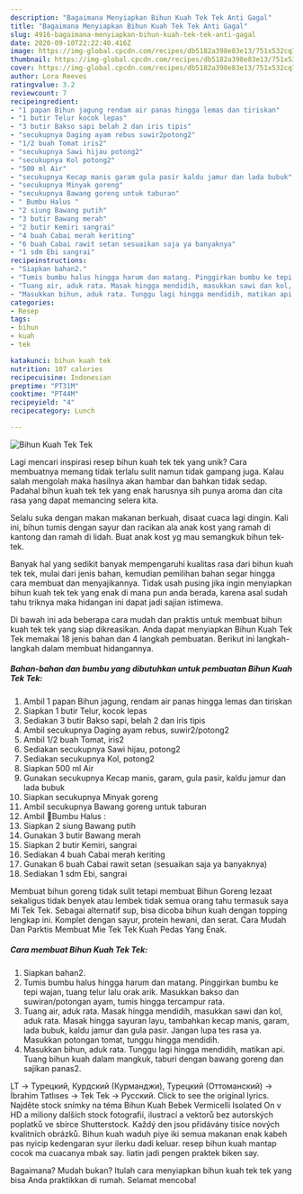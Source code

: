 ```yaml
---
description: "Bagaimana Menyiapkan Bihun Kuah Tek Tek Anti Gagal"
title: "Bagaimana Menyiapkan Bihun Kuah Tek Tek Anti Gagal"
slug: 4916-bagaimana-menyiapkan-bihun-kuah-tek-tek-anti-gagal
date: 2020-09-10T22:22:40.416Z
image: https://img-global.cpcdn.com/recipes/db5182a398e83e13/751x532cq70/bihun-kuah-tek-tek-foto-resep-utama.jpg
thumbnail: https://img-global.cpcdn.com/recipes/db5182a398e83e13/751x532cq70/bihun-kuah-tek-tek-foto-resep-utama.jpg
cover: https://img-global.cpcdn.com/recipes/db5182a398e83e13/751x532cq70/bihun-kuah-tek-tek-foto-resep-utama.jpg
author: Lora Reeves
ratingvalue: 3.2
reviewcount: 7
recipeingredient:
- "1 papan Bihun jagung rendam air panas hingga lemas dan tiriskan"
- "1 butir Telur kocok lepas"
- "3 butir Bakso sapi belah 2 dan iris tipis"
- "secukupnya Daging ayam rebus suwir2potong2"
- "1/2 buah Tomat iris2"
- "secukupnya Sawi hijau potong2"
- "secukupnya Kol potong2"
- "500 ml Air"
- "secukupnya Kecap manis garam gula pasir kaldu jamur dan lada bubuk"
- "secukupnya Minyak goreng"
- "secukupnya Bawang goreng untuk taburan"
- " Bumbu Halus "
- "2 siung Bawang putih"
- "3 butir Bawang merah"
- "2 butir Kemiri sangrai"
- "4 buah Cabai merah keriting"
- "6 buah Cabai rawit setan sesuaikan saja ya banyaknya"
- "1 sdm Ebi sangrai"
recipeinstructions:
- "Siapkan bahan2."
- "Tumis bumbu halus hingga harum dan matang. Pinggirkan bumbu ke tepi wajan, tuang telur lalu orak arik. Masukkan bakso dan suwiran/potongan ayam, tumis hingga tercampur rata."
- "Tuang air, aduk rata. Masak hingga mendidih, masukkan sawi dan kol, aduk rata. Masak hingga sayuran layu, tambahkan kecap manis, garam, lada bubuk, kaldu jamur dan gula pasir. Jangan lupa tes rasa ya. Masukkan potongan tomat, tunggu hingga mendidih."
- "Masukkan bihun, aduk rata. Tunggu lagi hingga mendidih, matikan api. Tuang bihun kuah dalam mangkuk, taburi dengan bawang goreng dan sajikan panas2."
categories:
- Resep
tags:
- bihun
- kuah
- tek

katakunci: bihun kuah tek 
nutrition: 107 calories
recipecuisine: Indonesian
preptime: "PT31M"
cooktime: "PT44M"
recipeyield: "4"
recipecategory: Lunch

---
```



![Bihun Kuah Tek Tek](https://img-global.cpcdn.com/recipes/db5182a398e83e13/751x532cq70/bihun-kuah-tek-tek-foto-resep-utama.jpg)

Lagi mencari inspirasi resep bihun kuah tek tek yang unik? Cara membuatnya memang tidak terlalu sulit namun tidak gampang juga. Kalau salah mengolah maka hasilnya akan hambar dan bahkan tidak sedap. Padahal bihun kuah tek tek yang enak harusnya sih punya aroma dan cita rasa yang dapat memancing selera kita.

Selalu suka dengan makan makanan berkuah, disaat cuaca lagi dingin. Kali ini, bihun tumis dengan sayur dan racikan ala anak kost yang ramah di kantong dan ramah di lidah. Buat anak kost yg mau semangkuk bihun tek-tek.

Banyak hal yang sedikit banyak mempengaruhi kualitas rasa dari bihun kuah tek tek, mulai dari jenis bahan, kemudian pemilihan bahan segar hingga cara membuat dan menyajikannya. Tidak usah pusing jika ingin menyiapkan bihun kuah tek tek yang enak di mana pun anda berada, karena asal sudah tahu triknya maka hidangan ini dapat jadi sajian istimewa.


Di bawah ini ada beberapa cara mudah dan praktis untuk membuat bihun kuah tek tek yang siap dikreasikan. Anda dapat menyiapkan Bihun Kuah Tek Tek memakai 18 jenis bahan dan 4 langkah pembuatan. Berikut ini langkah-langkah dalam membuat hidangannya.

<!--inarticleads1-->

##### Bahan-bahan dan bumbu yang dibutuhkan untuk pembuatan Bihun Kuah Tek Tek:

1. Ambil 1 papan Bihun jagung, rendam air panas hingga lemas dan tiriskan
1. Siapkan 1 butir Telur, kocok lepas
1. Sediakan 3 butir Bakso sapi, belah 2 dan iris tipis
1. Ambil secukupnya Daging ayam rebus, suwir2/potong2
1. Ambil 1/2 buah Tomat, iris2
1. Sediakan secukupnya Sawi hijau, potong2
1. Sediakan secukupnya Kol, potong2
1. Siapkan 500 ml Air
1. Gunakan secukupnya Kecap manis, garam, gula pasir, kaldu jamur dan lada bubuk
1. Siapkan secukupnya Minyak goreng
1. Ambil secukupnya Bawang goreng untuk taburan
1. Ambil  🍲Bumbu Halus :
1. Siapkan 2 siung Bawang putih
1. Gunakan 3 butir Bawang merah
1. Siapkan 2 butir Kemiri, sangrai
1. Sediakan 4 buah Cabai merah keriting
1. Gunakan 6 buah Cabai rawit setan (sesuaikan saja ya banyaknya)
1. Sediakan 1 sdm Ebi, sangrai


Membuat bihun goreng tidak sulit tetapi membuat Bihun Goreng lezaat sekaligus tidak benyek atau lembek tidak semua orang tahu termasuk saya  Mi Tek Tek. Sebagai alternatif sup, bisa dicoba bihun kuah dengan topping lengkap ini. Komplet dengan sayur, protein hewani, dan serat. Cara Mudah Dan Parktis Membuat Mie Tek Tek Kuah Pedas Yang Enak. 

<!--inarticleads2-->

##### Cara membuat Bihun Kuah Tek Tek:

1. Siapkan bahan2.
1. Tumis bumbu halus hingga harum dan matang. Pinggirkan bumbu ke tepi wajan, tuang telur lalu orak arik. Masukkan bakso dan suwiran/potongan ayam, tumis hingga tercampur rata.
1. Tuang air, aduk rata. Masak hingga mendidih, masukkan sawi dan kol, aduk rata. Masak hingga sayuran layu, tambahkan kecap manis, garam, lada bubuk, kaldu jamur dan gula pasir. Jangan lupa tes rasa ya. Masukkan potongan tomat, tunggu hingga mendidih.
1. Masukkan bihun, aduk rata. Tunggu lagi hingga mendidih, matikan api. Tuang bihun kuah dalam mangkuk, taburi dengan bawang goreng dan sajikan panas2.


LT → Турецкий, Курдский (Курманджи), Турецкий (Оттоманский) → İbrahim Tatlıses → Tek Tek → Русский. Click to see the original lyrics. Najděte stock snímky na téma Bihun Kuah Bebek Vermicelli Isolated On v HD a miliony dalších stock fotografií, ilustrací a vektorů bez autorských poplatků ve sbírce Shutterstock. Každý den jsou přidávány tisíce nových kvalitních obrázků. Bihun kuah waduh piye iki semua makanan enak kabeh pas nyicip kedengaran syur ilerku dadi keluar. resep bihun kuah mantap cocok ma cuacanya mbak say. liatin jadi pengen praktek biken say. 

Bagaimana? Mudah bukan? Itulah cara menyiapkan bihun kuah tek tek yang bisa Anda praktikkan di rumah. Selamat mencoba!
